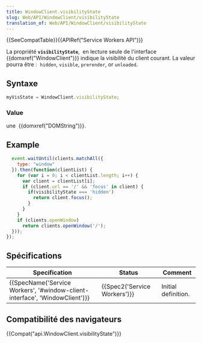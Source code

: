 ```yaml
---
title: WindowClient.visibilityState
slug: Web/API/WindowClient/visibilityState
translation_of: Web/API/WindowClient/visibilityState
---
```

{{SeeCompatTable}}{{APIRef("Service Workers API")}}

La propriété **`visibilityState`**,  en lecture seule de l'interface {{domxref("WindowClient")}} indique la visibilité du client courant. La valeur pourra être :  `hidden`, `visible`, `prerender`, or `unloaded`.

## Syntaxe

```js
myVisState = WindowClient.visibilityState;
```

### Value

une  {{domxref("DOMString")}}.

## Example

```js
  event.waitUntil(clients.matchAll({
    type: "window"
  }).then(function(clientList) {
    for (var i = 0; i < clientList.length; i++) {
      var client = clientList[i];
      if (client.url == '/' && 'focus' in client) {
        if(visibilityState === 'hidden')
          return client.focus();
        }
      }
    }
    if (clients.openWindow)
      return clients.openWindow('/');
  }));
});
```

## Spécifications

| Specification                                                                                        | Status                               | Comment             |
| ---------------------------------------------------------------------------------------------------- | ------------------------------------ | ------------------- |
| {{SpecName('Service Workers', '#window-client-interface', 'WindowClient')}} | {{Spec2('Service Workers')}} | Initial definition. |

## Compatibilité des navigateurs

{{Compat("api.WindowClient.visibilityState")}}
